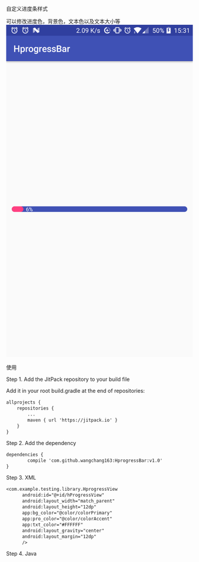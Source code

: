 自定义进度条样式

可以修改进度色，背景色，文本色以及文本大小等
![images](https://github.com/wangchang163/HprogressBar/blob/master/images/device-2017-07-31-153356.png)

使用


Step 1. Add the JitPack repository to your build file

Add it in your root build.gradle at the end of repositories:

	allprojects {
		repositories {
			...
			maven { url 'https://jitpack.io' }
		}
	}
	
Step 2. Add the dependency

    dependencies {
	        compile 'com.github.wangchang163:HprogressBar:v1.0'
	}
	
Step 3. XML

    <com.example.testing.library.HprogressView
          android:id="@+id/hProgressView"
          android:layout_width="match_parent"
          android:layout_height="12dp"
          app:bg_color="@color/colorPrimary"
          app:pro_color="@color/colorAccent"
          app:txt_color="#FFFFFF"
          android:layout_gravity="center"
          android:layout_margin="12dp"
          />


Step 4. Java

